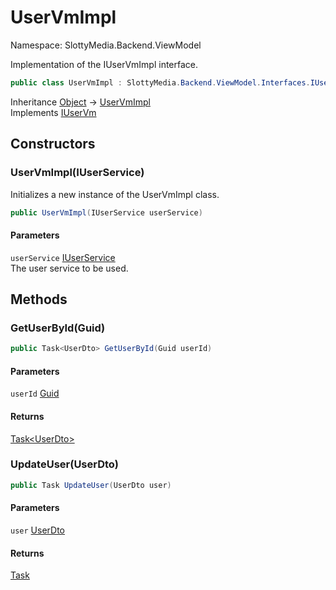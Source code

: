 # UserVmImpl

Namespace: SlottyMedia.Backend.ViewModel

Implementation of the IUserVmImpl interface.

```csharp
public class UserVmImpl : SlottyMedia.Backend.ViewModel.Interfaces.IUserVm
```

Inheritance [Object](https://docs.microsoft.com/en-us/dotnet/api/system.object) → [UserVmImpl](./slottymedia.backend.viewmodel.uservmimpl.md)<br>
Implements [IUserVm](./slottymedia.backend.viewmodel.interfaces.iuservm.md)

## Constructors

### **UserVmImpl(IUserService)**

Initializes a new instance of the UserVmImpl class.

```csharp
public UserVmImpl(IUserService userService)
```

#### Parameters

`userService` [IUserService](./slottymedia.backend.services.interfaces.iuserservice.md)<br>
The user service to be used.

## Methods

### **GetUserById(Guid)**

```csharp
public Task<UserDto> GetUserById(Guid userId)
```

#### Parameters

`userId` [Guid](https://docs.microsoft.com/en-us/dotnet/api/system.guid)<br>

#### Returns

[Task&lt;UserDto&gt;](https://docs.microsoft.com/en-us/dotnet/api/system.threading.tasks.task-1)<br>

### **UpdateUser(UserDto)**

```csharp
public Task UpdateUser(UserDto user)
```

#### Parameters

`user` [UserDto](./slottymedia.backend.dtos.userdto.md)<br>

#### Returns

[Task](https://docs.microsoft.com/en-us/dotnet/api/system.threading.tasks.task)<br>
